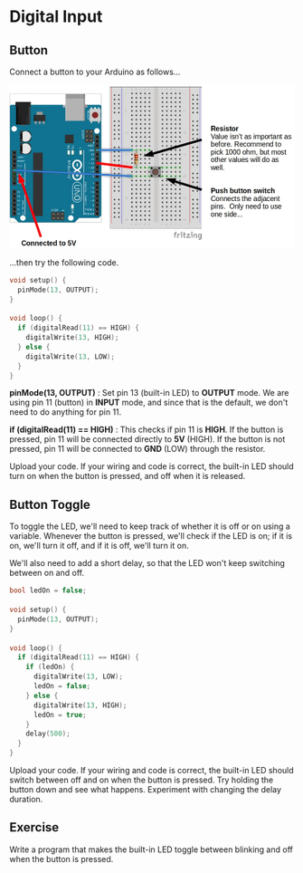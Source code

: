 # Digital Input

## Button

Connect a button to your Arduino as follows...

![](images/button.jpg)

...then try the following code.

```cpp hl_lines="2 6 7 8 9 10"
void setup() {
  pinMode(13, OUTPUT);
}

void loop() {
  if (digitalRead(11) == HIGH) {
    digitalWrite(13, HIGH);
  } else {
    digitalWrite(13, LOW);
  }
}
```

**pinMode(13, OUTPUT)** : Set pin 13 (built-in LED) to **OUTPUT** mode.
We are using pin 11 (button) in **INPUT** mode, and since that is the default, we don't need to do anything for pin 11.

**if (digitalRead(11) == HIGH)** : This checks if pin 11 is **HIGH**.
If the button is pressed, pin 11 will be connected directly to **5V** (HIGH).
If the button is not pressed, pin 11 will be connected to **GND** (LOW) through the resistor.

Upload your code. If your wiring and code is correct, the built-in LED should turn on when the button is pressed, and off when it is released.

## Button Toggle

To toggle the LED, we'll need to keep track of whether it is off or on using a variable.
Whenever the button is pressed, we'll check if the LED is on; if it is on, we'll turn it off, and if it is off, we'll turn it on.

We'll also need to add a short delay, so that the LED won't keep switching between on and off.

```cpp hl_lines="1 8 9 10 11 12 13 14 15 16 17"
bool ledOn = false;

void setup() {
  pinMode(13, OUTPUT);
}

void loop() {
  if (digitalRead(11) == HIGH) {
    if (ledOn) {
      digitalWrite(13, LOW);
      ledOn = false;
    } else {
      digitalWrite(13, HIGH);
      ledOn = true;
    }
    delay(500);
  }
}
```

Upload your code. If your wiring and code is correct, the built-in LED should switch between off and on when the button is pressed.
Try holding the button down and see what happens. Experiment with changing the delay duration.

## Exercise

Write a program that makes the built-in LED toggle between blinking and off when the button is pressed.
